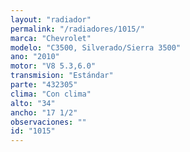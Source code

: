 ```yaml
---
layout: "radiador"
permalink: "/radiadores/1015/"
marca: "Chevrolet"
modelo: "C3500, Silverado/Sierra 3500"
ano: "2010"
motor: "V8 5.3,6.0"
transmision: "Estándar"
parte: "432305"
clima: "Con clima"
alto: "34"
ancho: "17 1/2"
observaciones: ""
id: "1015"
---
```


